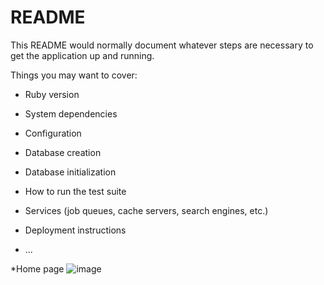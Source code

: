 # README

This README would normally document whatever steps are necessary to get the
application up and running.

Things you may want to cover:

* Ruby version

* System dependencies

* Configuration

* Database creation

* Database initialization

* How to run the test suite

* Services (job queues, cache servers, search engines, etc.)

* Deployment instructions

* ...

*Home page
![image](https://user-images.githubusercontent.com/90573812/195775265-49712dc0-631e-4633-8447-70a28b264cb7.png)

